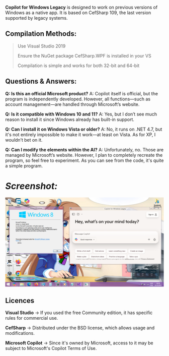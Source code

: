 **Copilot for Windows Legacy** is designed to work on previous versions of Windows as a native app. It is based on CefSharp 109, the last version supported by legacy systems.

## Compilation Methods:

> Use Visual Studio 2019
> 
> Ensure the NuGet package CefSharp.WPF is installed in your VS
> 
> Compilation is simple and works for both 32-bit and 64-bit

## Questions & Answers:
**Q: Is this an official Microsoft product?**
A: Copilot itself is official, but the program is independently developed. However, all functions—such as account management—are handled through Microsoft’s website.

**Q: Is it compatible with Windows 10 and 11?**
A: Yes, but I don’t see much reason to install it since Windows already has built-in support.

**Q: Can I install it on Windows Vista or older?**
A: No, it runs on .NET 4.7, but it's not entirely impossible to make it work—at least on Vista. As for XP, I wouldn’t bet on it.

**Q: Can I modify the elements within the AI?**
A: Unfortunately, no. Those are managed by Microsoft’s website. However, I plan to completely recreate the program, so feel free to experiment. As you can see from the code, it's quite a simple program.

# *Screenshot:*
![Screenshot](Screenshot/img1.png)

## Licences
**Visual Studio** → If you used the free Community edition, it has specific rules for commercial use.

**CefSharp** → Distributed under the BSD license, which allows usage and modifications.

**Microsoft Copilot** → Since it's owned by Microsoft, access to it may be subject to Microsoft's Copilot Terms of Use.
